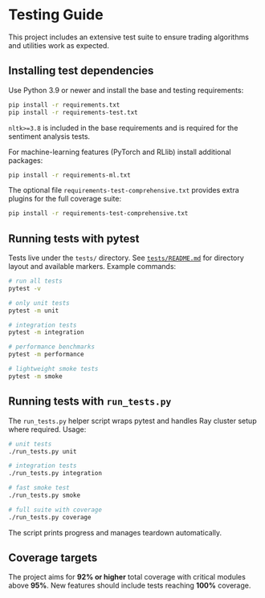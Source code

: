 # Testing Guide

This project includes an extensive test suite to ensure trading algorithms and utilities work as expected.

## Installing test dependencies

Use Python 3.9 or newer and install the base and testing requirements:

```bash
pip install -r requirements.txt
pip install -r requirements-test.txt
```

`nltk>=3.8` is included in the base requirements and is required for the
sentiment analysis tests.

For machine-learning features (PyTorch and RLlib) install additional packages:

```bash
pip install -r requirements-ml.txt
```

The optional file `requirements-test-comprehensive.txt` provides extra plugins for the full coverage suite:

```bash
pip install -r requirements-test-comprehensive.txt
```

## Running tests with pytest

Tests live under the `tests/` directory. See [`tests/README.md`](tests/README.md) for directory layout and available markers.
Example commands:

```bash
# run all tests
pytest -v

# only unit tests
pytest -m unit

# integration tests
pytest -m integration

# performance benchmarks
pytest -m performance

# lightweight smoke tests
pytest -m smoke
```

## Running tests with `run_tests.py`

The `run_tests.py` helper script wraps pytest and handles Ray cluster
setup where required. Usage:

```bash
# unit tests
./run_tests.py unit

# integration tests
./run_tests.py integration

# fast smoke test
./run_tests.py smoke

# full suite with coverage
./run_tests.py coverage
```

The script prints progress and manages teardown automatically.

## Coverage targets

The project aims for **92% or higher** total coverage with critical modules above
**95%**. New features should include tests reaching **100%** coverage.

